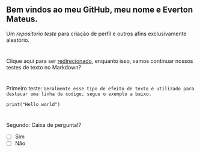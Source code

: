 ## Bem vindos ao meu GitHub, meu nome e Everton Mateus.
Um _repositorio teste_ para criação de perfil e outros afins exclusivamente aleatório.
#
Clique aqui para ser [redirecionado](https://github.com/Kayron0/Welcome_to_brazil/blob/ec817eebcd6c112b76cae390267b78bff1f90cd1/indexDoc/testLink), enquanto isso, vamos continuar nossos testes de texto no Markdown?
#
Primeiro teste:
 `Geralmente esse tipo de efeito de texto é utilizado para destacar uma linha de codigo, segue o exemplo a baixo.`
 
 `print("Hello world")`
#
 Segundo:
 Caixa de pergunta!?
 - [ ] Sim
 - [ ] Não
